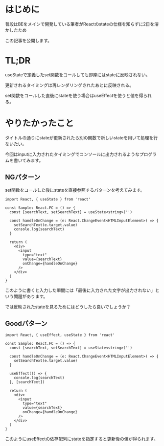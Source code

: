 # はじめに

普段はBEをメインで開発している筆者がReactのstateの仕様を知らずに2日を溶かしたため

この記事を公開します。

# TL;DR

useStateで定義したset関数をコールしても即座にはstateに反映されない。

更新されるタイミングは再レンダリングされたあとに反映される。

set関数をコールした直後にstateを使う場合はuseEffectを使うと値を得られる。

# やりたかったこと

タイトルの通りにstateが更新されたら別の関数で新しいstateを用いて処理を行ないたい。

今回はinputに入力されたタイミングでコンソールに出力されるようなプログラムを書いてみます。

## NGパターン

set関数をコールした後にstateを直接参照するパターンを考えてみます。

```tsx
import React, { useState } from 'react'

const Sample: React.FC = () => {
  const [searchText, setSearchText] = useState<string>('')

  const handleOnChange = (e: React.ChangeEvent<HTMLInputElement>) => {
    setSearchText(e.target.value)
    console.log(searchText)
  }

  return (
    <div>
      <input
        type="text"
        value={searchText}
        onChange={handleOnChange}
      />
    </div>
  )
}
```

このように書くと入力した瞬間には「最後に入力された文字が出力されない」という問題があります。

では反映されたstateを見るためにはどうしたら良いでしょうか？

## Goodパターン

```tsx
import React, { useEffect, useState } from 'react'

const Sample: React.FC = () => {
  const [searchText, setSearchText] = useState<string>('')

  const handleOnChange = (e: React.ChangeEvent<HTMLInputElement>) => {
    setSearchText(e.target.value)
  }

  useEffect(() => {
    console.log(searchText)
  }, [searchText])

  return (
    <div>
      <input
        type="text"
        value={searchText}
        onChange={handleOnChange}
      />
    </div>
  )
}
```

このようにuseEffectの依存配列にstateを指定すると更新後の値が得られます。
